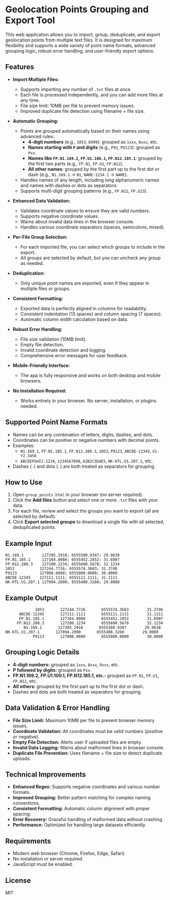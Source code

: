 # Geolocation Points Grouping and Export Tool

This web application allows you to import, group, deduplicate, and export geolocation points from multiple text files. It is designed for maximum flexibility and supports a wide variety of point name formats, advanced grouping logic, robust error handling, and user-friendly export options.

## Features

- **Import Multiple Files:**
  - Supports importing any number of `.txt` files at once.
  - Each file is processed independently, and you can add more files at any time.
  - File size limit: 10MB per file to prevent memory issues.
  - Improved duplicate file detection using filename + file size.

- **Automatic Grouping:**
  - Points are grouped automatically based on their names using advanced rules:
    - **4-digit numbers** (e.g., `1053`, `8999`): grouped as `1xxx`, `8xxx`, etc.
    - **Names starting with `P` and digits** (e.g., `P91`, `P9123`): grouped as `Pxx`.
    - **Names like `FP.N1.169.2`, `FP.U1.100.1`, `FP.N12.185.1`**: grouped by the first two parts (e.g., `FP.N1`, `FP.U1`, `FP.N12`).
    - **All other names**: grouped by the first part up to the first dot or dash (e.g., `N1.169.1` → `N1`, `NAME-1234.1` → `NAME`).
  - Handles names of any length, including long alphanumeric names and names with dashes or dots as separators.
  - Supports multi-digit grouping patterns (e.g., `FP.N12`, `FP.U23`).

- **Enhanced Data Validation:**
  - Validates coordinate values to ensure they are valid numbers.
  - Supports negative coordinate values.
  - Warns about invalid data lines in the browser console.
  - Handles various coordinate separators (spaces, semicolons, mixed).

- **Per-File Group Selection:**
  - For each imported file, you can select which groups to include in the export.
  - All groups are selected by default, but you can uncheck any group as needed.

- **Deduplication:**
  - Only unique point names are exported, even if they appear in multiple files or groups.

- **Consistent Formatting:**
  - Exported data is perfectly aligned in columns for readability.
  - Consistent indentation (13 spaces) and column spacing (7 spaces).
  - Automatic column width calculation based on data.

- **Robust Error Handling:**
  - File size validation (10MB limit).
  - Empty file detection.
  - Invalid coordinate detection and logging.
  - Comprehensive error messages for user feedback.

- **Mobile-Friendly Interface:**
  - The app is fully responsive and works on both desktop and mobile browsers.

- **No Installation Required:**
  - Works entirely in your browser. No server, installation, or plugins needed.

## Supported Point Name Formats
- Names can be any combination of letters, digits, dashes, and dots.
- Coordinates can be positive or negative numbers with decimal points.
- Examples:
  - `N1.169.1`, `FP.N1.185.1`, `FP.N12.200.3`, `1053`, `P9123`, `ABCDE-12345`, `X1-Y2.3456`
  - `ABCDEFGHIJ.1234`, `1234567890`, `A1B2C3D4E5`, `NK-KTL.U1.207.1`, etc.
- Dashes (`-`) and dots (`.`) are both treated as separators for grouping.

## How to Use
1. Open `group_points.html` in your browser (no server required).
2. Click the **Add files** button and select one or more `.txt` files with your data.
3. For each file, review and select the groups you want to export (all are selected by default).
4. Click **Export selected groups** to download a single file with all selected, deduplicated points.

## Example Input
```
N1.169.1        127205.2918; 6555500.9387; 29.9638
FP.N1.185.1     127164.8080; 6555452.2852; 31.6907
FP.N12.200.3    127200.1234; 6555600.5678; 32.1234
1053           127244.7726; 6555574.3683; 31.3746
P9123          127000.0000; 6555000.0000; 30.0000
ABCDE-12345    127111.1111; 6555111.1111; 31.1111
NK-KTL.U1.207.1 127094.2090; 6555408.3260; 29.0000
```

## Example Output
```
             1053       127244.7726       6555574.3683        31.3746
      ABCDE-12345       127111.1111       6555111.1111        31.1111
      FP.N1.185.1       127164.8080       6555452.2852        31.6907
     FP.N12.200.3       127200.1234       6555600.5678        32.1234
        N1.169.1       127205.2918       6555500.9387        29.9638
NK-KTL.U1.207.1       127094.2090       6555408.3260        29.0000
            P9123       127000.0000       6555000.0000        30.0000
```

## Grouping Logic Details
- **4-digit numbers:** grouped as `1xxx`, `8xxx`, `9xxx`, etc.
- **P followed by digits:** grouped as `Pxx`.
- **FP.N1.169.2, FP.U1.100.1, FP.N12.185.1, etc.:** grouped as `FP.N1`, `FP.U1`, `FP.N12`, etc.
- **All others:** grouped by the first part up to the first dot or dash.
- Dashes and dots are both treated as separators for grouping.

## Data Validation & Error Handling
- **File Size Limit:** Maximum 10MB per file to prevent browser memory issues.
- **Coordinate Validation:** All coordinates must be valid numbers (positive or negative).
- **Empty File Detection:** Alerts user if uploaded files are empty.
- **Invalid Data Logging:** Warns about malformed lines in browser console.
- **Duplicate File Prevention:** Uses filename + file size to detect duplicate uploads.

## Technical Improvements
- **Enhanced Regex:** Supports negative coordinates and various number formats.
- **Improved Grouping:** Better pattern matching for complex naming conventions.
- **Consistent Formatting:** Automatic column alignment with proper spacing.
- **Error Recovery:** Graceful handling of malformed data without crashing.
- **Performance:** Optimized for handling large datasets efficiently.

## Requirements
- Modern web browser (Chrome, Firefox, Edge, Safari).
- No installation or server required.
- JavaScript must be enabled.

## License
MIT
